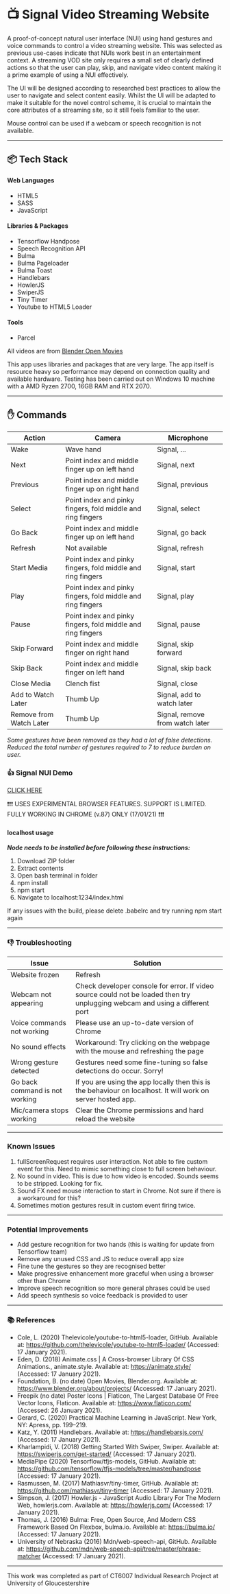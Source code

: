 # :tv: Signal Video Streaming Website

A proof-of-concept natural user interface (NUI) using hand gestures and voice commands to control a video streaming website. This was selected as previous use-cases indicate that NUIs work best in an entertainment context. A streaming VOD site only requires a small set of clearly defined actions so that the user can play, skip, and navigate video content making it a prime example of using a NUI effectively.

The UI will be designed according to researched best practices to allow the user to navigate and select content easily. Whilst the UI will be adapted to make it suitable for the novel control scheme, it is crucial to maintain the core attributes of a streaming site, so it still feels familiar to the user.

Mouse control can be used if a webcam or speech recognition is not available.

---

## :package: Tech Stack

#### Web Languages

- HTML5
- SASS
- JavaScript

#### Libraries & Packages

- Tensorflow Handpose
- Speech Recognition API
- Bulma
- Bulma Pageloader
- Bulma Toast
- Handlebars
- HowlerJS
- SwiperJS
- Tiny Timer
- Youtube to HTML5 Loader

#### Tools

- Parcel

All videos are from [Blender Open Movies](https://www.blender.org/about/projects/)

This app uses libraries and packages that are very large. The app itself is resource heavy so performance may depend on connection quality and available hardware.
Testing has been carried out on Windows 10 machine with a AMD Ryzen 2700, 16GB RAM and RTX 2070.

---

## :hand: Commands

| Action                  | Camera                                                      | Microphone                      |
| ----------------------- | ----------------------------------------------------------- | ------------------------------- |
| Wake                    | Wave hand                                                   | Signal, ...                     |
| Next                    | Point index and middle finger up on left hand               | Signal, next                    |
| Previous                | Point index and middle finger up on right hand              | Signal, previous                |
| Select                  | Point index and pinky fingers, fold middle and ring fingers | Signal, select                  |
| Go Back                 | Point index and middle finger up on left hand               | Signal, go back                 |
| Refresh                 | Not available                                               | Signal, refresh                 |
| Start Media             | Point index and pinky fingers, fold middle and ring fingers | Signal, start                   |
| Play                    | Point index and pinky fingers, fold middle and ring fingers | Signal, play                    |
| Pause                   | Point index and pinky fingers, fold middle and ring fingers | Signal, pause                   |
| Skip Forward            | Point index and middle finger on right hand                 | Signal, skip forward            |
| Skip Back               | Point index and middle finger on left hand                  | Signal, skip back               |
| Close Media             | Clench fist                                                 | Signal, close                   |
| Add to Watch Later      | Thumb Up                                                    | Signal, add to watch later      |
| Remove from Watch Later | Thumb Up                                                    | Signal, remove from watch later |

_Some gestures have been removed as they had a lot of false detections. Reduced the total number of gestures required to 7 to reduce burden on user._

### :thumbsup: Signal NUI Demo

[CLICK HERE](https://signal-nui.xyz)

:exclamation::exclamation::exclamation: USES EXPERIMENTAL BROWSER FEATURES. SUPPORT IS LIMITED. FULLY WORKING IN CHROME (v.87) ONLY (17/01/21) :exclamation::exclamation::exclamation:

#### localhost usage

**_Node needs to be installed before following these instructions:_**

1. Download ZIP folder
2. Extract contents
3. Open bash terminal in folder
4. npm install
5. npm start
6. Navigate to localhost:1234/index.html

If any issues with the build, please delete .babelrc and try running npm start again

---

### :thumbsdown: Troubleshooting

| Issue                          | Solution                                                                                                                     |
| ------------------------------ | ---------------------------------------------------------------------------------------------------------------------------- |
| Website frozen                 | Refresh                                                                                                                      |
| Webcam not appearing           | Check developer console for error. If video source could not be loaded then try unplugging webcam and using a different port |
| Voice commands not working     | Please use an up-to-date version of Chrome                                                                                   |
| No sound effects               | Workaround: Try clicking on the webpage with the mouse and refreshing the page                                               |
| Wrong gesture detected         | Gestures need some fine-tuning so false detections do occur. Sorry!                                                          |
| Go back command is not working | If you are using the app locally then this is the behaviour on localhost. It will work on server hosted app.                 |
| Mic/camera stops working       | Clear the Chrome permissions and hard reload the website                                                                     |

---

### Known Issues

1. fullScreenRequest requires user interaction. Not able to fire custom event for this. Need to mimic something close to full screen behaviour.
2. No sound in video. This is due to how video is encoded. Sounds seems to be stripped. Looking for fix.
3. Sound FX need mouse interaction to start in Chrome. Not sure if there is a workaround for this?
4. Sometimes motion gestures result in custom event firing twice.

---

### Potential Improvements

- Add gesture recognition for two hands (this is waiting for update from Tensorflow team)
- Remove any unused CSS and JS to reduce overall app size
- Fine tune the gestures so they are recognised better
- Make progressive enhancement more graceful when using a browser other than Chrome
- Improve speech recognition so more general phrases could be used
- Add speech synthesis so voice feedback is provided to user

---

### :books: References

- Cole, L. (2020) Thelevicole/youtube-to-html5-loader, GitHub. Available at: <https://github.com/thelevicole/youtube-to-html5-loader/> (Accessed: 17 January 2021).
- Eden, D. (2018) Animate.css | A Cross-browser Library Of CSS Animations., animate.style. Available at: <https://animate.style/> (Accessed: 17 January 2021).
- Foundation, B. (no date) Open Movies, Blender.org. Available at: <https://www.blender.org/about/projects/> (Accessed: 17 January 2021).
- Freepik (no date) Poster Icons | Flaticon, The Largest Database Of Free Vector Icons, Flaticon. Available at: <https://www.flaticon.com/> (Accessed: 26 January 2021).
- Gerard, C. (2020) Practical Machine Learning in JavaScript. New York, NY: Apress, pp. 199–219.
- Katz, Y. (2011) Handlebars. Available at: <https://handlebarsjs.com/> (Accessed: 17 January 2021).
- Kharlampidi, V. (2018) Getting Started With Swiper, Swiper. Available at: <https://swiperjs.com/get-started/> (Accessed: 17 January 2021).
- MediaPipe (2020) Tensorflow/tfjs-models, GitHub. Available at: <https://github.com/tensorflow/tfjs-models/tree/master/handpose> (Accessed: 17 January 2021).
- Rasmussen, M. (2017) Mathiasvr/tiny-timer, GitHub. Available at: <https://github.com/mathiasvr/tiny-timer> (Accessed: 17 January 2021).
- Simpson, J. (2017) Howler.js - JavaScript Audio Library For The Modern Web, howlerjs.com. Available at: <https://howlerjs.com/> (Accessed: 17 January 2021).
- Thomas, J. (2016) Bulma: Free, Open Source, And Modern CSS Framework Based On Flexbox, bulma.io. Available at: <https://bulma.io/> (Accessed: 17 January 2021).
- University of Nebraska (2016) Mdn/web-speech-api, GitHub. Available at: <https://github.com/mdn/web-speech-api/tree/master/phrase-matcher> (Accessed: 17 January 2021).

---

This work was completed as part of CT6007 Individual Research Project at University of Gloucestershire
